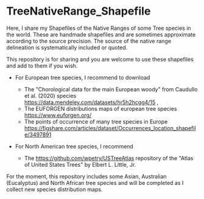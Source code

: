 # TreeNativeRange_Shapefile
Here, I share my Shapefiles of the Native Ranges of some Tree species in the world. These are handmade shapefiles and are sometimes approximate according to the source precision. The source of the native range delineation is systematically included or quoted. 

This repository is for sharing and you are welcome to use these shapefiles and add to them if you wish.

- For European tree species, I recommend to download 
  - The "Chorological data for the main European woody" from Caudullo et al. (2020) species https://data.mendeley.com/datasets/hr5h2hcgg4/15 , 
  - The EUFORGEN distributions maps of european tree species https://www.euforgen.org/
  - The points of occurrence of many tree species in Europe https://figshare.com/articles/dataset/Occurrences_location_shapefile/3497891

- For North American tree species, I recommend 
  - The https://github.com/wpetry/USTreeAtlas repository of the "Atlas of United States Trees" by Elbert L. Little, Jr.

For the moment, this repository includes some Asian, Australian (Eucalyptus) and North African tree species and will be completed as I collect new species distribution maps.

